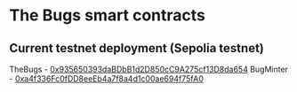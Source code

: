 
# The Bugs smart contracts

  

## Current testnet deployment (Sepolia testnet)

TheBugs - [0x935650393daBDbB1d2D850cC9A275cf13D8da654](https://sepolia.etherscan.io/address/0x935650393daBDbB1d2D850cC9A275cf13D8da654)
BugMinter - [0xa4f336Fc0fDD8eeEb4a7f8a4d1c00ae694f75fA0](https://sepolia.etherscan.io/address/0xa4f336Fc0fDD8eeEb4a7f8a4d1c00ae694f75fA0)
